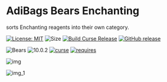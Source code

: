 # AdiBags Bears Enchanting
sorts Enchanting reagents into their own category.

[![License: MIT](https://img.shields.io/badge/License-MIT-yellow.svg)](https://opensource.org/licenses/MIT)
![Size](https://img.shields.io/github/repo-size/N6REJ/AdiBags_Bears_Enchanting)
[![Build Curse Release](https://github.com/N6REJ/AdiBags_Bears_Enchanting/actions/workflows/release.yml/badge.svg)](https://github.com/N6REJ/AdiBags_Bears_Enchanting/actions/workflows/release.yml) 
[![GitHub release](https://img.shields.io/github/release/N6REJ/AdiBags_Bears_Enchanting.svg)](https://GitHub.com/N6REJ/AdiBags_Bears_Enchanting/releases/)

![Bears](https://img.shields.io/badge/Supports-Shadowlands&nbsp;&amp;&nbsp;Dragonflight-0B68D7)
![10.0.2](https://img.shields.io/badge/Ready_for-10.0.2-darkgreen)
[![curse](https://img.shields.io/badge/Curseforge_Project_ID:-545326-purple)](https://www.curseforge.com/wow/addons/adibags_shadowlands_Enchanting)
[![requires](https://img.shields.io/badge/Requires-AdiBags-brown)](https://www.curseforge.com/wow/addons/adibags)

![img](https://user-images.githubusercontent.com/1850089/173354329-1db659e2-2871-412e-8383-2339b3c60d81.png)

![img_1](https://user-images.githubusercontent.com/1850089/173354345-f3ce742c-5271-4b6f-8206-69e54fe1dbc5.png)
